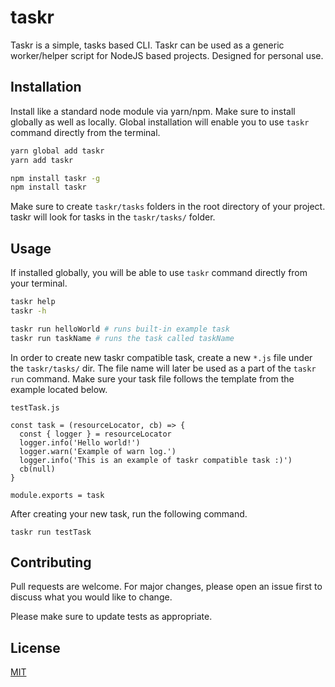 # taskr

Taskr is a simple, tasks based CLI. Taskr can be used as a generic worker/helper script for NodeJS based projects. Designed for personal use.

## Installation

Install like a standard node module via yarn/npm. Make sure to install globally as well as locally. Global installation will enable you to use `taskr` command directly from the terminal.

```bash
yarn global add taskr
yarn add taskr

npm install taskr -g
npm install taskr
```

Make sure to create `taskr/tasks` folders in the root directory of your project. taskr will look for tasks in the `taskr/tasks/` folder.

## Usage

If installed globally, you will be able to use `taskr` command directly from your terminal.

```bash
taskr help
taskr -h

taskr run helloWorld # runs built-in example task
taskr run taskName # runs the task called taskName
```

In order to create new taskr compatible task, create a new `*.js` file under the `taskr/tasks/` dir. The file name will later be used as a part of the `taskr run` command. Make sure your task file follows the template from the example located below.

`testTask.js`
```
const task = (resourceLocator, cb) => {
  const { logger } = resourceLocator
  logger.info('Hello world!')
  logger.warn('Example of warn log.')
  logger.info('This is an example of taskr compatible task :)')
  cb(null)
}

module.exports = task
```

After creating your new task, run the following command.

```
taskr run testTask
```


## Contributing
Pull requests are welcome. For major changes, please open an issue first to discuss what you would like to change.

Please make sure to update tests as appropriate.

## License
[MIT](https://github.com/steepnicki/taskr/blob/master/LICENSE)

